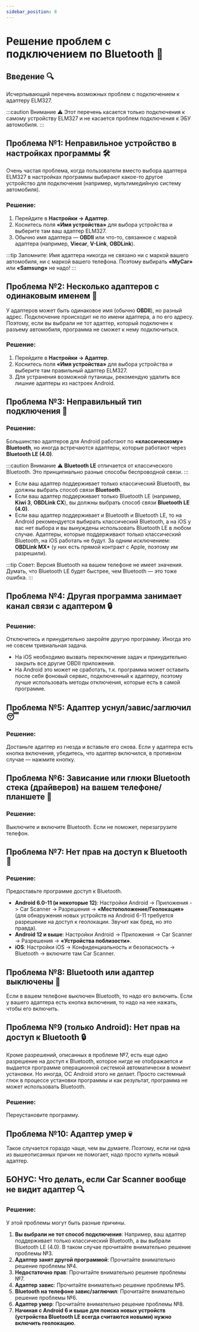 ```yaml
---
sidebar_position: 8
---
```


# Решение проблем с подключением по Bluetooth 📡

## Введение 🔍

Исчерпывающий перечень возможных проблем с подключением к адаптеру ELM327.

:::caution Внимание ⚠️
Этот перечень касается только подключения к самому устройству ELM327 и не касается проблем подключения к ЭБУ автомобиля.
:::

## Проблема №1: Неправильное устройство в настройках программы 🛠️

Очень частая проблема, когда пользователи вместо выбора адаптера ELM327 в настройках программы выбирают какое-то другое устройство для подключения (например, мультимедийную систему автомобиля).

### Решение:

1. Перейдите в **Настройки -> Адаптер**.
2. Коснитесь поля **«Имя устройства»** для выбора устройства и выберите там ваш адаптер ELM327.
3. Обычно имя адаптера — **OBDII** или что-то, связанное с маркой адаптера (например, **Viecar**, **V-Link**, **OBDLink**).

:::tip Запомните:
Имя адаптера никогда не связано ни с маркой вашего автомобиля, ни с маркой вашего телефона. Поэтому выбирать **«MyCar»** или **«Samsung»** не надо!
:::

## Проблема №2: Несколько адаптеров с одинаковым именем 📲

У адаптеров может быть одинаковое имя (обычно **OBDII**), но разный адрес. Подключение происходит не по имени адаптера, а по его адресу. Поэтому, если вы выбрали не тот адаптер, который подключен к разъему автомобиля, программа не сможет к нему подключиться.

### Решение:

1. Перейдите в **Настройки -> Адаптер**.
2. Коснитесь поля **«Имя устройства»** для выбора устройства и выберите там правильный адаптер ELM327.
3. Для устранения возможной путаницы, рекомендую удалить все лишние адаптеры из настроек Android.

## Проблема №3: Неправильный тип подключения 🔄

### Решение:

Большинство адаптеров для Android работают по **«классическому» Bluetooth**, но иногда встречаются адаптеры, которые работают через **Bluetooth LE (4.0)**.

:::caution Внимание ⚠️
**Bluetooth LE** отличается от классического Bluetooth. Это принципиально разные способы беспроводной связи.
:::

- Если ваш адаптер поддерживает только классический Bluetooth, вы должны выбрать способ связи **Bluetooth**.
- Если ваш адаптер поддерживает только Bluetooth LE (например, **Kiwi 3**, **OBDLink CX**), вы должны выбрать способ связи **Bluetooth LE (4.0)**.
- Если ваш адаптер поддерживает и Bluetooth и Bluetooth LE, то на Android рекомендуется выбирать классический Bluetooth, а на iOS у вас нет выбора и вы вынуждены использовать Bluetooth LE в любом случае. Адаптеры, которые поддерживают только классический Bluetooth, на iOS работать не будут. За одним исключением: **OBDLink MX+** (у них есть прямой контракт с Apple, поэтому им разрешили).

:::tip Совет:
Версия Bluetooth на вашем телефоне не имеет значения. Думать, что Bluetooth LE будет быстрее, чем Bluetooth — это тоже ошибка.
:::

## Проблема №4: Другая программа занимает канал связи с адаптером 🔒

### Решение:

Отключитесь и принудительно закройте другую программу. Иногда это не совсем тривиальная задача.

- На iOS необходимо вызвать переключение задач и принудительно закрыть все другие OBDII приложения.
- На Android это может не сработать, т.к. программа может оставить после себя фоновый сервис, подключенный к адаптеру, поэтому лучше использовать методы отключения, которые есть в самой программе.

## Проблема №5: Адаптер уснул/завис/заглючил 😴

### Решение:

Достаньте адаптер из гнезда и вставьте его снова. Если у адаптера есть кнопка включения, убедитесь, что адаптер включился, в противном случае — нажмите кнопку.

## Проблема №6: Зависание или глюки Bluetooth стека (драйверов) на вашем телефоне/планшете 📳

### Решение:

Выключите и включите Bluetooth. Если не поможет, перезагрузите телефон.

## Проблема №7: Нет прав на доступ к Bluetooth 🔐

### Решение:

Предоставьте программе доступ к Bluetooth.

- **Android 6.0-11 (и некоторые 12)**: Настройки Android -> Приложения -> Car Scanner -> Разрешения -> **«Местоположение/Геолокация»** (для обнаружения новых устройств на Android 6-11 требуется разрешение на доступ к геолокации. Звучит как бред, но это правда).
- **Android 12 и выше**: Настройки Android -> Приложения -> Car Scanner -> Разрешения -> **«Устройства поблизости»**.
- **iOS**: Настройки iOS -> Конфиденциальность и безопасность -> Bluetooth -> включите там Car Scanner.

## Проблема №8: Bluetooth или адаптер выключены 📴

Если в вашем телефоне выключен Bluetooth, то надо его включить. Если у вашего адаптера есть кнопка включения, то надо на нее нажать, чтобы его включить.

## Проблема №9 (только Android): Нет прав на доступ к Bluetooth 🔒

Кроме разрешений, описанных в проблеме №7, есть еще одно разрешение на доступ к Bluetooth, которое нигде не отображается и выдается программе операционной системой автоматически в момент установки. Но иногда, ОС Android этого не делает. Просто системный глюк в процессе установки программы и как результат, программа не может использовать Bluetooth.

### Решение:

Переустановите программу.

## Проблема №10: Адаптер умер 💀

Такое случается гораздо чаще, чем вы думаете. Поэтому, если ни одна из вышеописанных причин не помогает, надо просто купить новый адаптер.

## БОНУС: Что делать, если Car Scanner вообще не видит адаптер 🔍

### Решение:

У этой проблемы могут быть разные причины.

1. **Вы выбрали не тот способ подключения**: Например, ваш адаптер поддерживает только классический Bluetooth, а вы выбрали Bluetooth LE (4.0). В таком случае прочитайте внимательно решение проблемы №3.
2. **Адаптер занят другой программой**: Прочитайте внимательно решение проблемы №4.
3. **Недостаточно прав**: Прочитайте внимательно решение проблемы №7.
4. **Адаптер завис**: Прочитайте внимательно решение проблемы №5.
5. **Bluetooth на телефоне завис/заглючил**: Прочитайте внимательно решение проблемы №6.
6. **Адаптер умер**: Прочитайте внимательно решение проблемы №8.
7. **Начиная с Android 6 и выше для поиска новых устройств (устройства Bluetooth LE всегда считаются новыми) нужно включить геолокацию**.
